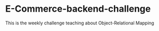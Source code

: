 # E-Commerce-backend-challenge
This is the weekly challenge teaching about Object-Relational Mapping
